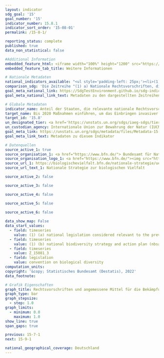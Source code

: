 ```yaml
---
layout: indicator    
sdg_goal: '15'    
goal_number: '15'    
indicator_number: 15.8.1    
indicator_sort_order: '15-08-01'    
permalink: /15-8-1/    

reporting_status: complete    
published: true    
data_non_statistical: false

#Additional Information
embedded_feature_html: <iframe width="100%" height="1200" src="https://sdgtestenvironment.github.io/sdg-indicators/public/AddInfos/de/15.8.1.pdf" frameborder="0" allowFullScreen="true"></iframe>
embedded_feature_tab_title: Weitere Informationen    

# Nationale Metadaten    
national_indicators_available: "<ul style='padding-left: 25px;'><li>(1) (a) Nationale Rechtsvorschriften, die als relevant für die Verhinderung der Einschleppung invasiver gebietsfremder Arten und deren Bekämpfung angesehen werden</li> <li> (1) (b) Angleichung der Ziele des Nationalen Strategie- und Aktionsplans für biologische Vielfalt (NBSAP) an das Aichi-Biodiversitätsziel 9 des Strategieplans für biologische Vielfalt 2011-2020</li></ul>"    
comparison_sdg: 'Die Zeitreihe "(1) a) Nationale Rechtsvorschriften, die als relevant für die Verhinderung der Einschleppung invasiver gebietsfremder Arten und deren Bekämpfung angesehen werden" entspricht den globalen Metadaten. Die Zeitreihe "(1) (b) Angleichung der Ziele des Nationalen Strategie- und Aktionsplans für biologische Vielfalt (NBSAP) an das Aichi-Biodiversitätsziel 9 des Strategieplans für biologische Vielfalt 2011-2020" entspricht teilweise den globalen Metadaten.'    
goal_meta_national_link: https://SdgTestEnvironment.github.io/sdg-indicators/public/Meta/15.8.1.pdf
goal_meta_national_link_text: Metadaten zu den dargestellten Zeitreihen    

# Globale Metadaten    
indicator_name: Anteil der Staaten, die relevante nationale Rechtsvorschriften verabschiedet haben und angemessene Mittel für die Bekämpfung oder Kontrolle invasiver gebietsfremder Arten bereitstellen    
target_name: Bis 2020 Maßnahmen einführen, um das Einbringen invasiver gebietsfremder Arten zu verhindern, ihre Auswirkungen auf die Land- und Wasserökosysteme deutlich zu reduzieren und die prioritären Arten zu kontrollieren oder zu beseitigen    
target_id: '15.8'    
un_designated_tier: <a href='https://unstats.un.org/sdgs/iaeg-sdgs/tier-classification/' title='Klicken Sie hier um weitere Informationen zur UN-Tier-Klassifikation zu erhalten.'  target='_blank'>Tier I</a>    
un_custodian_agency: Internationale Union zur Bewahrung der Natur (IUCN)    
goal_meta_link: https://unstats.un.org/sdgs/metadata/files/Metadata-15-08-01.pdf    
goal_meta_link_text: Metadaten zu diesem Indikator        

# Datenquellen
source_active_1: true
source_organisation_1: <a href="https://www.bfn.de/"> Bundesamt für Naturschutz (BfN) </a>
source_organisation_logo_1: <a href="https://www.bfn.de/"><img src="https://g205sdgs.github.io/sdg-indicators/public/OrgImgDe/bfn.png" alt="Logo bfn" style="height:60px; width:148px"/></a>
source_url_1: https://biologischevielfalt.bfn.de/nationale-strategie/ueberblick.html
source_url_text_1: Nationale Strategie zur biologischen Vielfalt

source_active_2: false

source_active_3: false

source_active_4: false

source_active_5: false

source_active_6: false
    
data_show_map: False    
data_start_values: 
  - field: timeseries
    value: (1) (a) national legislation considered relevant to the prevention of introduction of invasive alien species and control
  - field: timeseries
    value: (1) (b) national biodiversity strategy and action plan (nbsap) targets alignment to aichi biodiversity target 9 set out in the strategic plan for biodiversity 2011-2020
  - field: timeseries
    value: Z_15081_3
  - field: legislation
    value: convention on biological diversity    
computation_units:    
copyright: '&copy; Statistisches Bundesamt (Destatis), 2022'    
data_footnote:     

# Grafik Eigenschaften    
graph_title: Rechtsvorschriften und angemessene Mittel für die Bekämpfung oder Kontrolle invasiver gebietsfremder Arten    
graph_type: bar
graph_stepsize: 
  - step: 1.0    
graph_limits:
  - minimum: 0.0
    maximum: 1.0
show_line: true
span_gaps: true    

previous: 15-7-1    
next: 15-9-1    

national_geographical_coverage: Deutschland    
---
```


<span></span>